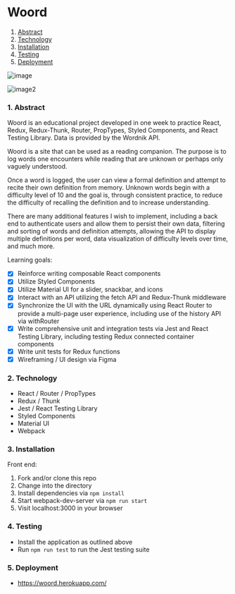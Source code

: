 # Woord

1. [Abstract](#1-abstract)
2. [Technology](#2-technology)
3. [Installation](#3-installation)
4. [Testing](#4-testing)
5. [Deployment](#5-deployment)

![image](https://user-images.githubusercontent.com/44818815/79809375-7ea91a80-832d-11ea-8e40-13a3db0fda1b.gif)

![image2](https://user-images.githubusercontent.com/44818815/79809433-ab5d3200-832d-11ea-933a-85d8cf02004f.gif)

### 1. Abstract

Woord is an educational project developed in one week to practice React, Redux, Redux-Thunk, Router, PropTypes, Styled Components, and React Testing Library. Data is provided by the Wordnik API.

Woord is a site that can be used as a reading companion. The purpose is to log words one encounters while reading that are unknown or perhaps only vaguely understood.

Once a word is logged, the user can view a formal definition and attempt to recite their own definition from memory. Unknown words begin with a difficulty level of 10 and the goal is, through consistent practice, to reduce the difficulty of recalling the definition and to increase understanding.

There are many additional features I wish to implement, including a back end to authenticate users and allow them to persist their own data, filtering and sorting of words and definition attempts, allowing the API to display multiple definitions per word, data visualization of difficulty levels over time, and much more.

Learning goals:

- [x] Reinforce writing composable React components
- [x] Utilize Styled Components
- [x] Utilize Material UI for a slider, snackbar, and icons
- [x] Interact with an API utilizing the fetch API and Redux-Thunk middleware
- [x] Synchronize the UI with the URL dynamically using React Router to provide a multi-page user experience, including use of the history API via withRouter
- [x] Write comprehensive unit and integration tests via Jest and React Testing Library, including testing Redux connected container components
- [x] Write unit tests for Redux functions
- [x] Wireframing / UI design via Figma

### 2. Technology

- React / Router / PropTypes
- Redux / Thunk
- Jest / React Testing Library
- Styled Components
- Material UI
- Webpack

### 3. Installation

Front end:

1. Fork and/or clone this repo
2. Change into the directory
3. Install dependencies via `npm install`
4. Start webpack-dev-server via `npm run start`
5. Visit localhost:3000 in your browser

### 4. Testing

- Install the application as outlined above
- Run `npm run test` to run the Jest testing suite

### 5. Deployment

- https://woord.herokuapp.com/

